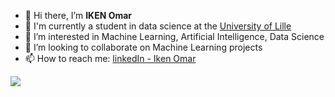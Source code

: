 - 👋 Hi there, I’m __IKEN Omar__
- 🏫 I'm currently a student in data science at the [University of Lille](https://www.univ-lille.fr/)
- 👀 I’m interested in Machine Learning, Artificial Intelligence, Data Science
- 💞️ I’m looking to collaborate on Machine Learning projects
- 📫 How to reach me: [linkedIn - Iken Omar](http://www.linkedin.com/in/omar-iken-144319183)

<img src="https://github-readme-stats.vercel.app/api?username=oiken98&&show_icons=true&title_color=ffffff&icon_color=FFB300&text_color=daf7dc&bg_color=9CCC65">
